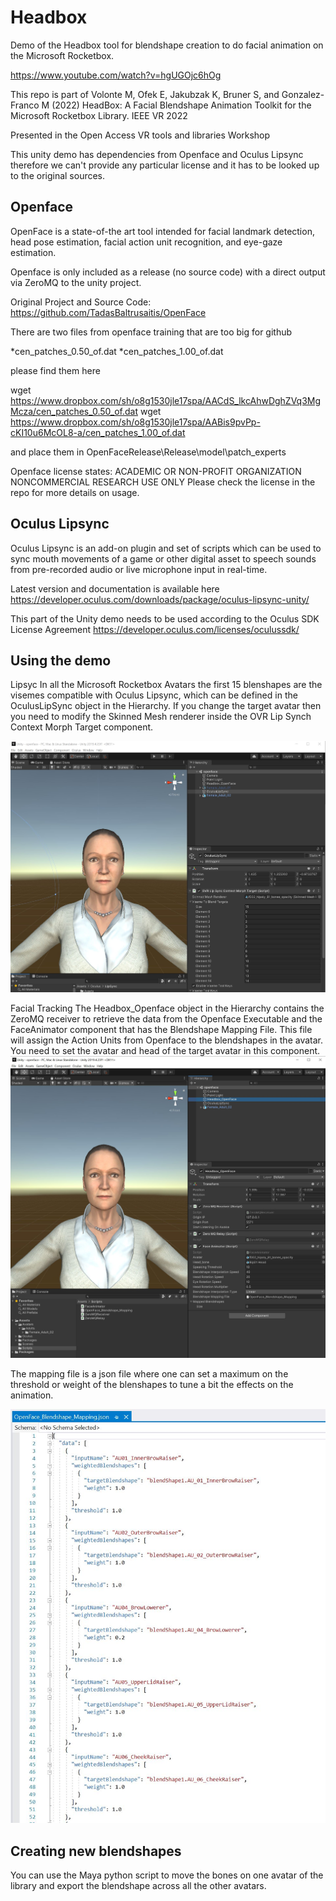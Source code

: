 # Headbox
Demo of the Headbox tool for blendshape creation to do facial animation on the Microsoft Rocketbox.

https://www.youtube.com/watch?v=hgUGOjc6hOg

This repo is part of 
Volonte M, Ofek E, Jakubzak K, Bruner S, and Gonzalez-Franco M (2022) HeadBox: A Facial Blendshape Animation Toolkit for the Microsoft Rocketbox Library. IEEE VR 2022

Presented in the Open Access VR tools and libraries Workshop

This unity demo has dependencies from Openface and Oculus Lipsync therefore we can't provide any particular license and it has to be looked up to the original sources.

## Openface
OpenFace is a state-of-the art tool intended for facial landmark detection, head pose estimation, facial action unit recognition, and eye-gaze estimation.

Openface is only included as a release (no source code) with a direct output via ZeroMQ to the unity project.

Original Project and Source Code:
https://github.com/TadasBaltrusaitis/OpenFace

There are two files from openface training that are too big for github

*cen_patches_0.50_of.dat
*cen_patches_1.00_of.dat

please find them here

wget https://www.dropbox.com/sh/o8g1530jle17spa/AACdS_lkcAhwDghZVq3MgMcza/cen_patches_0.50_of.dat
wget https://www.dropbox.com/sh/o8g1530jle17spa/AABis9pvPp-cKI10u6McOL8-a/cen_patches_1.00_of.dat

and place them in OpenFaceRelease\Release\model\patch_experts


Openface license states: ACADEMIC OR NON-PROFIT ORGANIZATION NONCOMMERCIAL RESEARCH USE ONLY
Please check the license in the repo for more details on usage.


## Oculus Lipsync

Oculus Lipsync is an add-on plugin and set of scripts which can be used to sync mouth movements of a game or other digital asset to speech sounds from pre-recorded audio or live microphone input in real-time.

Latest version and documentation is available here
https://developer.oculus.com/downloads/package/oculus-lipsync-unity/

This part of the Unity demo needs to be used according to the Oculus SDK License Agreement https://developer.oculus.com/licenses/oculussdk/


## Using the demo

Lipsyc
In all the Microsoft Rocketbox Avatars the first 15 blenshapes are the visemes compatible with Oculus Lipsync, which can be defined in the OculusLipSync object in the Hierarchy.
If you change the target avatar then you need to modify the Skinned Mesh renderer inside the OVR Lip Synch Context Morph Target component.
 
<img src="/Documentation/OculusLipsync.JPG" alt="Blendshape mapping file" title="Blendshape mapping file"/>

Facial Tracking 
The Headbox_Openface object in the Hierarchy contains the ZeroMQ receiver to retrieve the data from the Openface Executable and the FaceAnimator component that has the Blendshape Mapping File. This file will assign the Action Units from Openface to the blendshapes in the avatar. You need to set the avatar and head of the target avatar in this component.
<img src="/Documentation/openface.JPG" alt="Blendshape mapping file" title="Blendshape mapping file"/>


The mapping file is a json file where one can set a maximum on the threshold or weight of the blenshapes to tune a bit the effects on the animation.
 
<img src="/Documentation/mapping.JPG" alt="Blendshape mapping file" title="Blendshape mapping file"/>

## Creating new blendshapes
You can use the Maya python script to move the bones on one avatar of the library and export the blendshape across all the other avatars.
